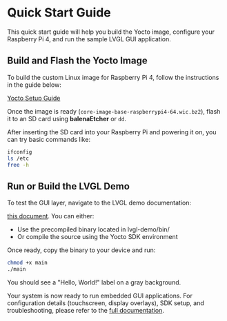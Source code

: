 # Quick Start Guide  
This quick start guide will help you build the Yocto image, configure your Raspberry Pi 4, and run the sample LVGL GUI application.  

## Build and Flash the Yocto Image

To build the custom Linux image for Raspberry Pi 4, follow the instructions in the guide below:

[Yocto Setup Guide](../../docs/yocto-raspberrypi4-setup.md)

Once the image is ready (`core-image-base-raspberrypi4-64.wic.bz2`), flash it to an SD card using **balenaEtcher** or `dd`.

After inserting the SD card into your Raspberry Pi and powering it on, you can try basic commands like:

```bash
ifconfig   
ls /etc
free -h   
```

## Run or Build the LVGL Demo
To test the GUI layer, navigate to the LVGL demo documentation:

[this document](../lvgl-demo/README.md).
You can either:

- Use the precompiled binary located in lvgl-demo/bin/
- Or compile the source using the Yocto SDK environment

Once ready, copy the binary to your device and run:

```bash
chmod +x main
./main
```
You should see a "Hello, World!" label on a gray background.



Your system is now ready to run embedded GUI applications.
For configuration details (touchscreen, display overlays), SDK setup, and troubleshooting, please refer to the [full documentation](../../docs/yocto-raspberrypi4-setup.md).